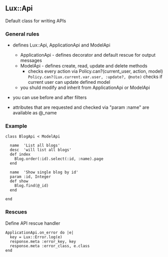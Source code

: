 ## Lux::Api

Default class for writing APIs

### General rules

* defines Lux::Api, ApplicationApi and ModelApi
  * ApplicationApi - defines decorator and default rescue for output messages
  * ModelApi - defines create, read, update and delete methods
    * checks every action via Policy.can?(current_user, action, model)
      ``` Policy.can?(Lux.current.var.user, :update?, @note) ```
      checks if current user can update defined model
  * you shuld modify and inherit from ApplicationApi or ModelApi

* you can use before and after filters
* attributes that are requested and checked via "param :name" are available as @_name


### Example

```
class BlogApi < ModelApi

  name  'List all blogs'
  desc  'will list all blogs'
  def index
    Blog.order(:id).select(:id, :name).page
  end

  name  'Show single blog by id'
  param :id, Integer
  def show
    Blog.find(@_id)
  end

end
```

### Rescues

Define API rescue handler

```
ApplicationApi.on_error do |e|
  key = Lux::Error.log(e)
  response.meta :error_key, key
  response.meta :error_class, e.class
end
```